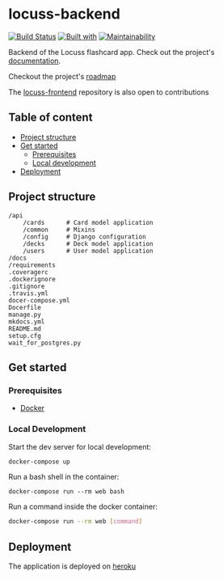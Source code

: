 # locuss-backend

[![Build Status](https://travis-ci.org/ClemSau/locuss-backend.svg?branch=master)](https://travis-ci.org/ClemSau/locuss-backend)
[![Built with](https://img.shields.io/badge/Built_with-Cookiecutter_Django_Rest-F7B633.svg)](https://github.com/agconti/cookiecutter-django-rest)
[![Maintainability](https://api.codeclimate.com/v1/badges/cb28e0803652681915a1/maintainability)](https://codeclimate.com/github/ClemSau/locuss-backend/maintainability)

Backend of the Locuss flashcard app. Check out the project's [documentation](http://ClemSau.github.io/locuss-backend/).

Checkout the project's [roadmap](https://www.notion.so/00c82ffee92749479b71709e74ac8a14?v=b153bab6ceb248ad8c7ef0c7199315c9)

The [locuss-frontend](https://github.com/ClemSau/locuss-frontend) repository is also open to contributions

## Table of content

- [Project structure](#project-structure)
- [Get started](#get-started)
    - [Prerequisites](#prerequisites)
    - [Local development](#local-development)
- [Deployment](#deployment)   

## Project structure

```
/api
    /cards      # Card model application
    /common     # Mixins
    /config     # Django configuration
    /decks      # Deck model application
    /users      # User model application
/docs
/requirements
.coveragerc
.dockerignore
.gitignore
.travis.yml
docer-compose.yml
Docerfile
manage.py
mkdocs.yml
README.md
setup.cfg
wait_for_postgres.py
```

## Get started

### Prerequisites

- [Docker](https://docs.docker.com/docker-for-mac/install/)  

### Local Development

Start the dev server for local development:
```bash
docker-compose up
```

Run a bash shell in the container:
```
docker-compose run --rm web bash
```

Run a command inside the docker container:

```bash
docker-compose run --rm web [command]
```

## Deployment

The application is deployed on [heroku](https://www.heroku.com/)